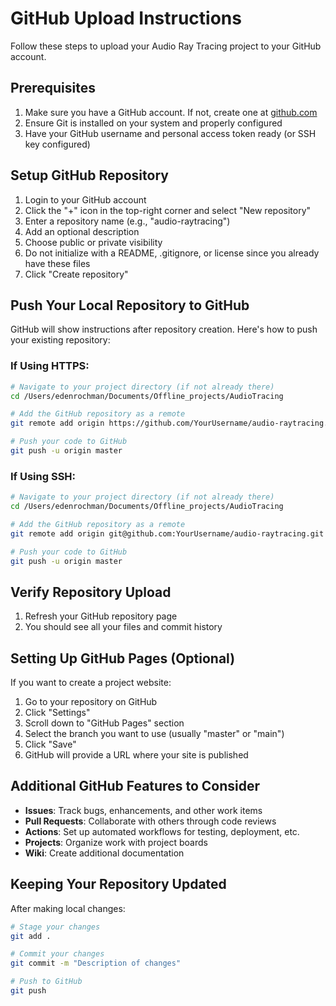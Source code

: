 # GitHub Upload Instructions

Follow these steps to upload your Audio Ray Tracing project to your GitHub account.

## Prerequisites

1. Make sure you have a GitHub account. If not, create one at [github.com](https://github.com/)
2. Ensure Git is installed on your system and properly configured
3. Have your GitHub username and personal access token ready (or SSH key configured)

## Setup GitHub Repository

1. Login to your GitHub account
2. Click the "+" icon in the top-right corner and select "New repository"
3. Enter a repository name (e.g., "audio-raytracing")
4. Add an optional description
5. Choose public or private visibility
6. Do not initialize with a README, .gitignore, or license since you already have these files
7. Click "Create repository"

## Push Your Local Repository to GitHub

GitHub will show instructions after repository creation. Here's how to push your existing repository:

### If Using HTTPS:

```bash
# Navigate to your project directory (if not already there)
cd /Users/edenrochman/Documents/Offline_projects/AudioTracing

# Add the GitHub repository as a remote
git remote add origin https://github.com/YourUsername/audio-raytracing.git

# Push your code to GitHub
git push -u origin master
```

### If Using SSH:

```bash
# Navigate to your project directory (if not already there)
cd /Users/edenrochman/Documents/Offline_projects/AudioTracing

# Add the GitHub repository as a remote
git remote add origin git@github.com:YourUsername/audio-raytracing.git

# Push your code to GitHub
git push -u origin master
```

## Verify Repository Upload

1. Refresh your GitHub repository page
2. You should see all your files and commit history

## Setting Up GitHub Pages (Optional)

If you want to create a project website:

1. Go to your repository on GitHub
2. Click "Settings"
3. Scroll down to "GitHub Pages" section
4. Select the branch you want to use (usually "master" or "main")
5. Click "Save"
6. GitHub will provide a URL where your site is published

## Additional GitHub Features to Consider

- **Issues**: Track bugs, enhancements, and other work items
- **Pull Requests**: Collaborate with others through code reviews
- **Actions**: Set up automated workflows for testing, deployment, etc.
- **Projects**: Organize work with project boards
- **Wiki**: Create additional documentation

## Keeping Your Repository Updated

After making local changes:

```bash
# Stage your changes
git add .

# Commit your changes
git commit -m "Description of changes"

# Push to GitHub
git push
``` 